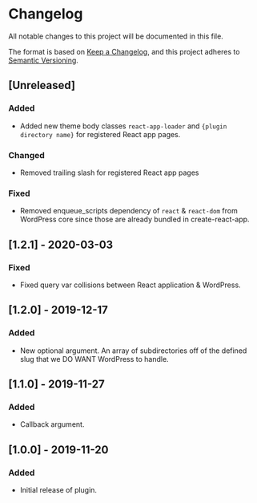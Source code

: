 # Changelog

All notable changes to this project will be documented in this file.

The format is based on [Keep a Changelog](https://keepachangelog.com/en/1.0.0/),
and this project adheres to [Semantic Versioning](https://semver.org/spec/v2.0.0.html).

## [Unreleased]

### Added

- Added new theme body classes `react-app-loader` and `{plugin directory name}` for registered React app pages.

### Changed

- Removed trailing slash for registered React app pages

### Fixed

- Removed enqueue_scripts dependency of `react` &amp; `react-dom` from WordPress core since those are already bundled in create-react-app.

## [1.2.1] - 2020-03-03

### Fixed

- Fixed query var collisions between React application & WordPress.

## [1.2.0] - 2019-12-17

### Added

- New optional argument. An array of subdirectories off of the defined slug that we DO WANT WordPress to handle.

## [1.1.0] - 2019-11-27

### Added

- Callback argument.

## [1.0.0] - 2019-11-20

### Added

- Initial release of plugin.
